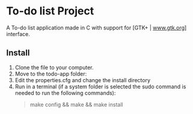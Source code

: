 # To-do list Project
A To-do list application made in C with support for [GTK+ | www.gtk.org] interface.

## Install

1. Clone the file to your computer.
2. Move to the todo-app folder:
3. Edit the properties.cfg and change the install directory
3. Run in a terminal (if a system folder is selected the sudo command is needed to run the following commands):
    > make config && make && make install

